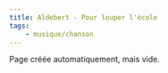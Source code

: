 ```yaml
---
title: Aldebert - Pour louper l'école
tags:
    - musique/chanson
---
```


Page créée automatiquement, mais vide.
